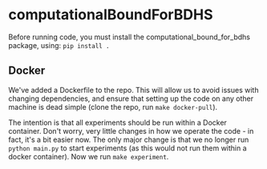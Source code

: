 # computationalBoundForBDHS

Before running code, you must install the computational_bound_for_bdhs package, using: `pip install .`

## Docker

We've added a Dockerfile to the repo. This will allow us to avoid issues with changing dependencies, and ensure that setting up the code on any other machine is dead simple (clone the repo, run `make docker-pull`).

The intention is that all experiments should be run within a Docker container. Don't worry, very little changes in how we operate the code - in fact, it's a bit easier now. The only major change is that we no longer run `python main.py` to start experiments (as this would not run them within a docker container). Now we run `make experiment`.
